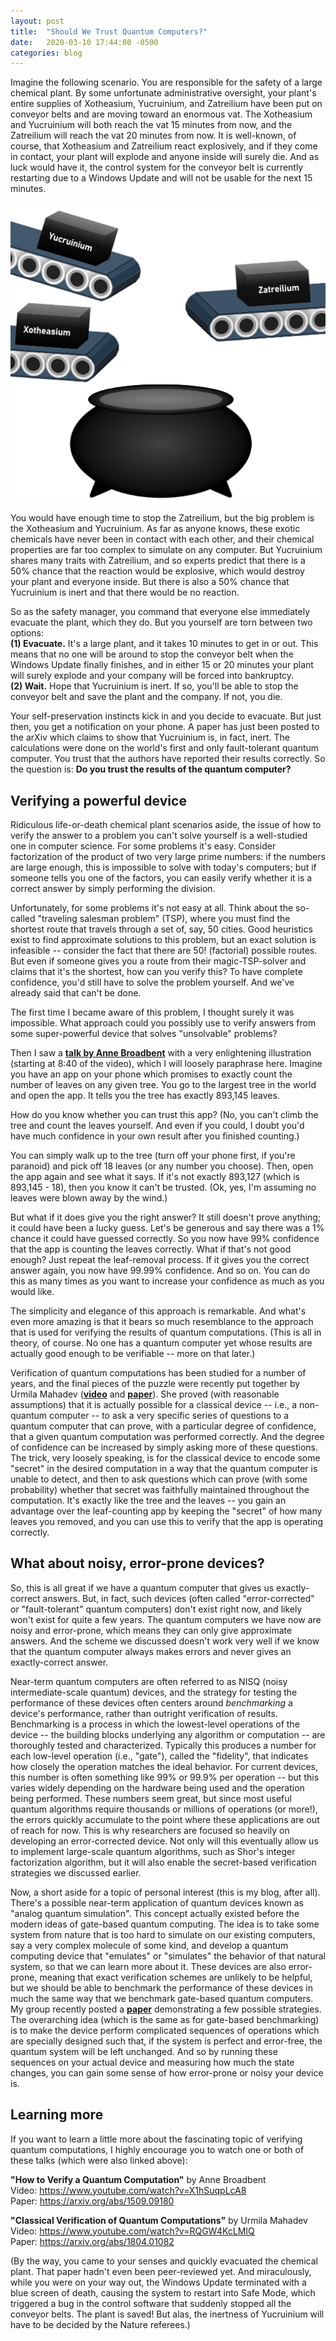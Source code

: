 ```yaml
---
layout: post
title:  "Should We Trust Quantum Computers?"
date:   2020-03-10 17:44:00 -0500
categories: blog
---
```

Imagine the following scenario. You are responsible for the safety of a large chemical plant. By some unfortunate administrative oversight, your plant's entire supplies of Xotheasium, Yucruinium, and Zatreilium have been put on conveyor belts and are moving toward an enormous vat. The Xotheasium and Yucruinium will both reach the vat 15 minutes from now, and the Zatreilium will reach the vat 20 minutes from now. It is well-known, of course, that Xotheasium and Zatreilium react explosively, and if they come in contact, your plant will explode and anyone inside will surely die. And as luck would have it, the control system for the conveyor belt is currently restarting due to a Windows Update and will not be usable for the next 15 minutes.

<img src="/images/xyz-chemicals.png" alt="Illustration of chemicals on conveyor belts" width="550" />

You would have enough time to stop the Zatreilium, but the big problem is the Xotheasium and Yucruinium. As far as anyone knows, these exotic chemicals have never been in contact with each other, and their chemical properties are far too complex to simulate on any computer. But Yucruinium shares many traits with Zatreilium, and so experts predict that there is a 50% chance that the reaction would be explosive, which would destroy your plant and everyone inside. But there is also a 50% chance that Yucruinium is inert and that there would be no reaction.

So as the safety manager, you command that everyone else immediately evacuate the plant, which they do. But you yourself are torn between two options:  
**(1) Evacuate.** It's a large plant, and it takes 10 minutes to get in or out. This means that no one will be around to stop the conveyor belt when the Windows Update finally finishes, and in either 15 or 20 minutes your plant will surely explode and your company will be forced into bankruptcy.  
**(2) Wait.** Hope that Yucruinium is inert. If so, you'll be able to stop the conveyor belt and save the plant and the company. If not, you die.

Your self-preservation instincts kick in and you decide to evacuate. But just then, you get a notification on your phone. A paper has just been posted to the arXiv which claims to show that Yucruinium is, in fact, inert. The calculations were done on the world's first and only fault-tolerant quantum computer. You trust that the authors have reported their results correctly. So the question is: **Do you trust the results of the quantum computer?**

## Verifying a powerful device

Ridiculous life-or-death chemical plant scenarios aside, the issue of how to verify the answer to a problem you can't solve yourself is a well-studied one in computer science. For some problems it's easy. Consider factorization of the product of two very large prime numbers: if the numbers are large enough, this is impossible to solve with today's computers; but if someone tells you one of the factors, you can easily verify whether it is a correct answer by simply performing the division.

Unfortunately, for some problems it's not easy at all. Think about the so-called "traveling salesman problem" (TSP), where you must find the shortest route that travels through a set of, say, 50 cities. Good heuristics exist to find approximate solutions to this problem, but an exact solution is infeasible -- consider the fact that there are 50! (factorial) possible routes. But even if someone gives you a route from their magic-TSP-solver and claims that it's the shortest, how can you verify this? To have complete confidence, you'd still have to solve the problem yourself. And we've already said that can't be done.

The first time I became aware of this problem, I thought surely it was impossible. What approach could you possibly use to verify answers from some super-powerful device that solves "unsolvable" problems?

Then I saw a [**talk by Anne Broadbent**](https://www.youtube.com/watch?v=X1hSuqpLcA8) with a very enlightening illustration (starting at 8:40 of the video), which I will loosely paraphrase here. Imagine you have an app on your phone which promises to exactly count the number of leaves on any given tree. You go to the largest tree in the world and open the app. It tells you the tree has exactly 893,145 leaves.

How do you know whether you can trust this app? (No, you can't climb the tree and count the leaves yourself. And even if you could, I doubt you'd have much confidence in your own result after you finished counting.)

You can simply walk up to the tree (turn off your phone first, if you're paranoid) and pick off 18 leaves (or any number you choose). Then, open the app again and see what it says. If it's not exactly 893,127 (which is 893,145 - 18), then you know it can't be trusted. (Ok, yes, I'm assuming no leaves were blown away by the wind.)

But what if it does give you the right answer? It still doesn't prove anything; it could have been a lucky guess. Let's be generous and say there was a 1% chance it could have guessed correctly. So you now have 99% confidence that the app is counting the leaves correctly. What if that's not good enough? Just repeat the leaf-removal process. If it gives you the correct answer again, you now have 99.99% confidence. And so on. You can do this as many times as you want to increase your confidence as much as you would like.

The simplicity and elegance of this approach is remarkable. And what's even more amazing is that it bears so much resemblance to the approach that is used for verifying the results of quantum computations. (This is all in theory, of course. No one has a quantum computer yet whose results are actually good enough to be verifiable -- more on that later.)

Verification of quantum computations has been studied for a number of years, and the final pieces of the puzzle were recently put together by Urmila Mahadev ([**video**](https://www.youtube.com/watch?v=RQGW4KcLMIQ) and [**paper**](https://arxiv.org/abs/1804.01082)). She proved (with reasonable assumptions) that it is actually possible for a classical device -- i.e., a non-quantum computer -- to ask a very specific series of questions to a quantum computer that can prove, with a particular degree of confidence, that a given quantum computation was performed correctly. And the degree of confidence can be increased by simply asking more of these questions. The trick, very loosely speaking, is for the classical device to encode some "secret" in the desired computation in a way that the quantum computer is unable to detect, and then to ask questions which can prove (with some probability) whether that secret was faithfully maintained throughout the computation. It's exactly like the tree and the leaves -- you gain an advantage over the leaf-counting app by keeping the "secret" of how many leaves you removed, and you can use this to verify that the app is operating correctly.

## What about noisy, error-prone devices?

So, this is all great if we have a quantum computer that gives us exactly-correct answers. But, in fact, such devices (often called "error-corrected" or "fault-tolerant" quantum computers) don't exist right now, and likely won't exist for quite a few years. The quantum computers we have now are noisy and error-prone, which means they can only give approximate answers. And the scheme we discussed doesn't work very well if we know that the quantum computer always makes errors and never gives an exactly-correct answer.

Near-term quantum computers are often referred to as NISQ (noisy intermediate-scale quantum) devices, and the strategy for testing the performance of these devices often centers around _benchmarking_ a device's performance, rather than outright verification of results. Benchmarking is a process in which the lowest-level operations of the device -- the building blocks underlying any algorithm or computation -- are thoroughly tested and characterized. Typically this produces a number for each low-level operation (i.e., "gate"), called the "fidelity", that indicates how closely the operation matches the ideal behavior. For current devices, this number is often something like 99% or 99.9% per operation -- but this varies widely depending on the hardware being used and the operation being performed. These numbers seem great, but since most useful quantum algorithms require thousands or millions of operations (or more!), the errors quickly accumulate to the point where these applications are out of reach for now. This is why researchers are focused so heavily on developing an error-corrected device. Not only will this eventually allow us to implement large-scale quantum algorithms, such as Shor's integer factorization algorithm, but it will also enable the secret-based verification strategies we discussed earlier.

Now, a short aside for a topic of personal interest (this is my blog, after all). There's a possible near-term application of quantum devices known as "analog quantum simulation". This concept actually existed before the modern ideas of gate-based quantum computing. The idea is to take some system from nature that is too hard to simulate on our existing computers, say a very complex molecule of some kind, and develop a quantum computing device that "emulates" or "simulates" the behavior of that natural system, so that we can learn more about it. These devices are also error-prone, meaning that exact verification schemes are unlikely to be helpful, but we should be able to benchmark the performance of these devices in much the same way that we benchmark gate-based quantum computers. My group recently posted a **[paper](https://arxiv.org/abs/2003.04500)** demonstrating a few possible strategies. The overarching idea (which is the same as for gate-based benchmarking) is to make the device perform complicated sequences of operations which are specially designed such that, if the system is perfect and error-free, the quantum system will be left unchanged. And so by running these sequences on your actual device and measuring how much the state changes, you can gain some sense of how error-prone or noisy your device is.

## Learning more

If you want to learn a little more about the fascinating topic of verifying quantum computations, I highly encourage you to watch one or both of these talks (which were also linked above):

**"How to Verify a Quantum Computation"** by Anne Broadbent  
Video: <https://www.youtube.com/watch?v=X1hSuqpLcA8>  
Paper: <https://arxiv.org/abs/1509.09180>

**"Classical Verification of Quantum Computations"** by Urmila Mahadev  
Video: <https://www.youtube.com/watch?v=RQGW4KcLMIQ>  
Paper: <https://arxiv.org/abs/1804.01082>

(By the way, you came to your senses and quickly evacuated the chemical plant. That paper hadn't even been peer-reviewed yet. And miraculously, while you were on your way out, the Windows Update terminated with a blue screen of death, causing the system to restart into Safe Mode, which triggered a bug in the control software that suddenly stopped all the conveyor belts. The plant is saved! But alas, the inertness of Yucruinium will have to be decided by the Nature referees.)